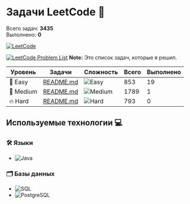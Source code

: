 # Задачи LeetCode 🎯

Всего задач: **3435**  
Выполнено: **0** 

[![LeetCode](https://img.shields.io/badge/LeetCode-Profile-orange?style=for-the-badge&logo=leetcode&logoColor=white)](https://leetcode.com/u/anvrich7/)

[![LeetCode Problem List](https://img.shields.io/badge/LeetCode-Problem%20List-blue)](https://leetcode.com/problem-list/alcaxmxj/)
**Note:** Это список задач, которые я решил.



| Уровень   | Задачи                           | Сложность      | Всего | Выполнено |
|-----------|----------------------------------|----------------|-------|-----------|
| 🌟 Easy   | [README.md](Easy/README.md)     | ![Easy](https://img.shields.io/badge/Уровень-Easy-brightgreen) | 853   | 19        |
| 🚀 Medium | [README.md](Medium/README.md)   | ![Medium](https://img.shields.io/badge/Уровень-Medium-yellow)  | 1789  | 1         |
| 🔥 Hard   | [README.md](Hard/README.md)     | ![Hard](https://img.shields.io/badge/Уровень-Hard-red)         | 793   | 0         |


## Используемые технологии 💻
### 🛠️ Языки
- ![Java](https://img.shields.io/badge/Java-%23ED8B00.svg?style=for-the-badge&logo=java&logoColor=white)
### 🗂️ Базы данных
- ![SQL](https://img.shields.io/badge/SQL-%2300758F.svg?style=for-the-badge&logo=sqlite&logoColor=white)
- ![PostgreSQL](https://img.shields.io/badge/PostgreSQL-%23336791.svg?style=for-the-badge&logo=postgresql&logoColor=white)


[//]: # (## Полезные ресурсы 🔗)
[//]: # (- [SQL Tutorial]&#40;https://sqlzoo.net/&#41;: Учебник по SQL.)

